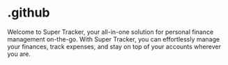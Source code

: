 # .github
Welcome to Super Tracker, your all-in-one solution for personal finance management on-the-go. With Super Tracker, you can effortlessly manage your finances, track expenses, and stay on top of your accounts wherever you are.
